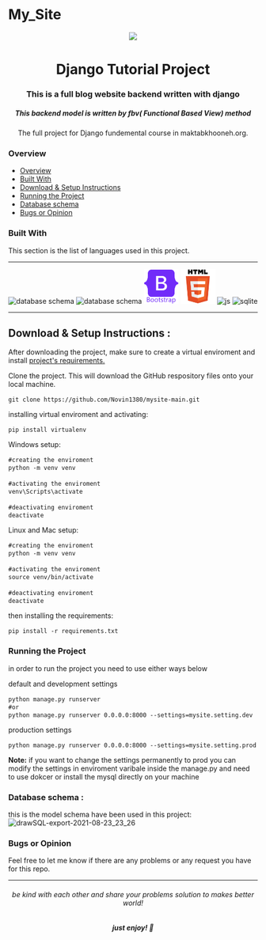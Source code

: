 # My_Site

<p align="center">
  <img src="https://user-images.githubusercontent.com/29748439/130503888-ee2103cc-267f-4cfc-9ae7-b9da19f41a86.png">
  <h1 align="center">
    Django Tutorial Project
  </h1>
  <h3 align="center"> This is a full blog website backend written with django </h3>
  <h5 align="center"> This backend model is written by fbv( Functional Based View) method </h5>
<p align="center">The full project for Django fundemental course in maktabkhooneh.org.</p>
</p>

### Overview
- [Overview](#overview)
- [Built With](#Built-With)
- [Download & Setup Instructions](#Download_&_Setup_Instructions)
- [Running the Project](#Running_the_Project)
- [Database schema](#database-schema)
- [Bugs or Opinion](#bugs-or-opinion)

### Built With
<p> This section is the list of languages used in this project.</p>

---

<p align="center" >
<img src="https://github.com/wsvincent/awesome-django/raw/main/assets/django-logo-positive.svg" alt="database schema"  margin="20px" width="70" height="70"/>
<img src="https://hugovk.github.io/python-logos/img/EuroPython%20Society.png" alt="database schema" margin="20px"  width="70" height="70"/>
<img src="https://raw.githubusercontent.com/devicons/devicon/master/icons/bootstrap/bootstrap-plain-wordmark.svg"  margin="20px" alt="bootstrap" width="70" height="70"/>
<img src="https://raw.githubusercontent.com/devicons/devicon/master/icons/html5/html5-original-wordmark.svg"  margin="20px" alt="html5" width="70" height="70"/>
<img src="http://3con14.biz/code/_data/js/intro/js-logo.png" alt="js"  margin="20px" width="70" height="70"/>
<img src="https://www.vectorlogo.zone/logos/sqlite/sqlite-icon.svg" alt="sqlite"  margin="20px" width="70" height="70"/>
</p>

---

## Download & Setup Instructions :

After downloading the project, make sure to create a virtual enviroment and  install [project's requirements.](https://github.com/Novin1380/mysite-main/blob/main/requirements.txt)

Clone the project. This will download the GitHub respository files onto your local machine.

```Shell
git clone https://github.com/Novin1380/mysite-main.git
```
installing virtual enviroment and activating:
```Shell
pip install virtualenv
```
Windows setup:
```Shell
#creating the enviroment
python -m venv venv

#activating the enviroment
venv\Scripts\activate

#deactivating enviroment
deactivate
```
Linux and Mac setup:
```Shell
#creating the enviroment
python -m venv venv

#activating the enviroment
source venv/bin/activate

#deactivating enviroment
deactivate
```

then installing the requirements:

```Shell
pip install -r requirements.txt
```
### Running the Project
in order to run the project you need to use either ways below

default and development settings
```Shell
python manage.py runserver 
#or
python manage.py runserver 0.0.0.0:8000 --settings=mysite.setting.dev
```
production settings
```Shell
python manage.py runserver 0.0.0.0:8000 --settings=mysite.setting.prod
```
<strong>Note:</strong> if you want to change the settings permanently to prod you can modify the settings in enviroment varibale inside the manage.py and need to use dokcer or install the mysql directly on your machine

### Database schema :
this is the model schema have been used in this project:
![drawSQL-export-2021-08-23_23_26](https://user-images.githubusercontent.com/29748439/130503854-cefc63a6-1466-4164-825a-9f313d521059.png)

### Bugs or Opinion
Feel free to let me know if there are any problems or any request you have for this repo.

---

<h6 align="center">be kind with each other and share your problems solution to makes better world!</h6>
<h5 align="center">just enjoy! 👋</h5>

